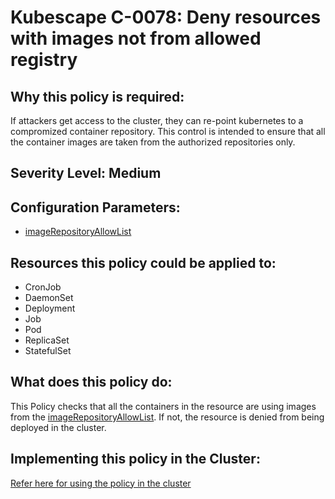 # Kubescape C-0078: Deny resources with images not from allowed registry

## Why this policy is required:
If attackers get access to the cluster, they can re-point kubernetes to a compromized container repository. This control is intended to ensure that all the container images are taken from the authorized repositories only.

## Severity Level: Medium

## Configuration Parameters:
* [imageRepositoryAllowList](https://kubescape.io/docs/frameworks-and-controls/configuring-controls/#imagerepositoryallowlist)

## Resources this policy could be applied to:
* CronJob
* DaemonSet
* Deployment
* Job
* Pod
* ReplicaSet
* StatefulSet

## What does this policy do:
This Policy checks that all the containers in the resource are using images from the [imageRepositoryAllowList](https://kubescape.io/docs/frameworks-and-controls/configuring-controls/#imagerepositoryallowlist). If not, the resource is denied from being deployed in the cluster.

## Implementing this policy in the Cluster:
[Refer here for using the policy in the cluster](https://github.com/kubescape/cel-admission-library#using-the-library)